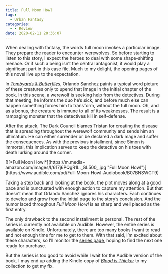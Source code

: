 ```yaml
---
title: Full Moon Howl
tags:
  - Urban Fantasy
categories:
  - - Review
date: 2020-02-11 20:36:07
---
```


When dealing with fantasy, the words full moon invokes a particular image. They prepare the reader to encounter werewolves. So before starting to listen to this story, I expect the heroes to deal with some shape-shifting menace. Or if such a being isn’t the central antagonist, it would play a significant part in this case file. Much to my delight, the opening pages of this novel live up to the expectation.

In [*Tombyards & Butterflies*](/archives/2019/11/05/tombyards-butterflies), Orlando Sanchez paints a typical word picture of these creatures only to upend that image in the initial chapter of the book. In this scene, a werewolf is seeking help from the detectives. During that meeting, he informs the duo he’s sick, and before much else can happen something forces him to transform, without the full moon. Oh, and as a bonus, the creature is immune to all of its weaknesses. The result is a rampaging monster that the detectives kill in self-defense.<!-- more -->

After the attack, The Dark Council blames Tristan for creating the disease that is spreading throughout the werewolf community and sends him an ultimatum. He can either surrender or be declared a dark mage and suffer the consequences. As with the previous installment, since Simon is immortal, this implication serves to keep the detective on his toes with death lurking around the corner.

<div class="center">[![*Full Moon Howl*](https://m.media-amazon.com/images/I/617j6PQgR1L._SL500_.jpg "Full Moon Howl")](https://www.audible.com/pd/Full-Moon-Howl-Audiobook/B07BNSWCT9)</div>

Taking a step back and looking at the book, the plot moves along at a good pace and is punctuated with enough action to capture my attention. But that doesn’t mean that Orlando Sanchez ignores his characters. Each continues to develop and grow from the initial page to the story’s conclusion. And the humor laced throughout *Full Moon Howl* is as sharp and well placed as the first entry.

The only drawback to the second installment is personal. The rest of the series is currently not available on Audible. However, the entire series is available on Kindle. Unfortunately, there are too many books I want to read and not enough time for me to get to them. With that said, I’m excited about these characters, so I’ll monitor the [series page](https://www.audible.com/series/Montague-Strong-Case-Files-Series-Audiobooks/B07CCMN7ZW?pf_rd_p=e81b7c27-6880-467a-b5a7-13cef5d729fe&pf_rd_r=DW02GFEZQEYK95A6Q3K7&ref=a_search_c3_lSeries_1_1_1), hoping to find the next one ready for purchase.

But the series is too good to avoid while I wait for the Audible version of the book. I may end up adding the Kindle copy of [*Blood is Thicker*](https://www.amazon.com/gp/product/B075WQWHHT?notRedirectToSDP=1&ref_=dbs_mng_calw_2&storeType=ebooks) to my collection to get my fix.